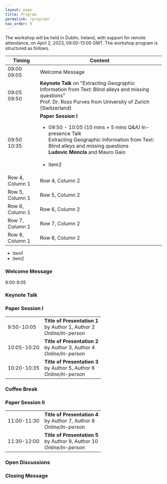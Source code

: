 ```yaml
---
layout: page
title: Program
permalink: /program/
nav_order: 9
---
```

The workshop will be held in Dublin, Ireland, with support for remote attendance, on April 2, 2023, 09:00-13:00 GMT. The workshop program is structured as follows.


Timing | Content
--- | ---
09:00<br>09:05 | Welcome Message
09:05<br>09:50  | **Keynote Talk** on "Extracting Geographic Information from Text: Blind alleys and missing questions" <br>  Prof. Dr. Ross Purves from University of Zurich (Switzerland) 
09:50<br>10:35  | **Paper Session I**<br><ul><li>09:50 - 10:05 (10 mins + 5 mins Q&A) In-presence Talk <br> Extracting Geographic Information from Text: Blind alleys and missing questions <br>**Ludovic Moncla** and Mauro Gaio </li><br><li>item2</li></ul> 
Row 4, Column 1 | Row 4, Column 2
Row 5, Column 1 | Row 5, Column 2
Row 6, Column 1 | Row 6, Column 2
Row 7, Column 1 | Row 7, Column 2
Row 8, Column 1 | Row 8, Column 2

 <ul><li>item1</li><li>item2</li></ul>


### Welcome Message
9:00-9:05
### Keynote Talk

### Paper Session I 

|             |                                                                   |
|-------------|-------------------------------------------------------------------|
| 9:50-10:05   | **Title of Presentation 1**<br>by Author 1, Author 2<br>*Online/In-person* |
| 10:05-10:20  | **Title of Presentation 2**<br>by Author 3, Author 4<br>*Online/In-person* |
| 10:20-10:35 | **Title of Presentation 3**<br>by Author 5, Author 6<br>*Online/In-person* |

### Coffee Break

### Paper Session II

|             |                                                                   |
|-------------|-------------------------------------------------------------------|
| 11:00-11:30 | **Title of Presentation 4**<br>by Author 7, Author 8<br>*Online/In-person* |
| 11:30-12:00 | **Title of Presentation 5**<br>by Author 9, Author 10<br>*Online/In-person* |

### Open Discussions

### Closing Message
